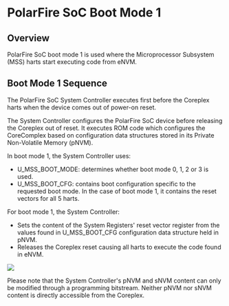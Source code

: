 # PolarFire SoC Boot Mode 1

## Overview
PolarFire SoC boot mode 1 is used where the Microprocessor Subsystem (MSS) harts start executing code from eNVM.

## Boot Mode 1 Sequence
The PolarFire SoC System Controller executes first before the Coreplex harts when the device comes out of power-on reset. 


The System Controller configures the PolarFire SoC device before releasing the Coreplex out of reset. It executes ROM code which configures the CoreComplex based on configuration data structures stored in its Private Non-Volatile Memory (pNVM).

In boot mode 1, the System Controller uses:

- U_MSS_BOOT_MODE: determines whether boot mode 0, 1, 2 or 3 is used.
- U_MSS_BOOT_CFG: contains boot configuration specific to the requested boot mode. In the case of boot mode 1, it contains the reset vectors for all 5 harts.

For boot mode 1, the System Controller:

- Sets the content of the System Registers' reset vector register from the values found in U_MSS_BOOT_CFG configuration data structure held in pNVM.
- Releases the Coreplex reset causing all harts to execute the code found in eNVM. 

![](/build/mpfs-documentation/secure-boot/bitbucket/polarfire-soc-documentation/fundamentals/boot-modes/boot-mode-0/images/boot-mode-0.png) 

Please note that the System Controller's pNVM and sNVM content can only be modified through a programming bitstream. Neither pNVM nor sNVM content is directly accessible from the Coreplex.
